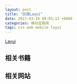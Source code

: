 ```yaml
---
layout: post
title: "实践Layui"
date: 2017-03-16 09:03:13 +0800
categories: 移动互联网
tags: css web mobile layui
---
```


[Layui](http://www.layui.com/)

## 相关书籍

## 相关网站


